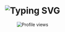 <h1 align="center">
  <img src="https://readme-typing-svg.demolab.com?font=Fira+Code&weight=500&pause=1000&color=c2ff00&center=true&vCenter=true&width=435&lines=Hi%2C+I+am+Mansi+Chitmalwar+%F0%9F%91%8B;Software+Test+Engineer" alt="Typing SVG" />
</h1>
<p align="center">
  <img src="https://komarev.com/ghpvc/?username=mansi2506&style=flat-square" alt="Profile views" />
</p>

